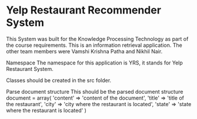 # Yelp Restaurant Recommender System
This System was built for the Knowledge Processing Technology as part of the course requirements. This is an information retrieval application. The other team members were Vamshi Krishna Patha and Nikhil Nair.

Namespace The namespace for this application is  YRS, it stands  for Yelp Restaurant System.

Classes should be created  in the src folder.

Parse document structure
This should be the parsed document structure
document = array(
    'content'   => 'content of the document',
    'title'     => 'title of the restaurant',
    'city'      => 'city where the restaurant is located',
    'state'     => 'state where the restaurant is located'
)